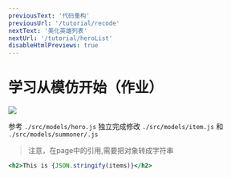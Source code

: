 ```yaml
---
previousText: '代码重构'
previousUrl: '/tutorial/recode'
nextText: '美化英雄列表'
nextUrl: '/tutorial/heroList'
disableHtmlPreviews: true
---
```


# 学习从模仿开始（作业）

![](https://cdn.nlark.com/yuque/0/2018/gif/123174/1544234438620-7ae5af8e-2e82-4669-8ab8-dbea98e03fb6.gif#align=center&display=inline&height=520&originHeight=520&originWidth=1308&status=done&width=747)

参考 `./src/models/hero.js` 独立完成修改 `./src/models/item.js` 和 `./src/models/summoner/.js`

> 注意，在page中的引用,需要把对象转成字符串

```jsx
<h2>This is {JSON.stringify(items)}</h2>
```
